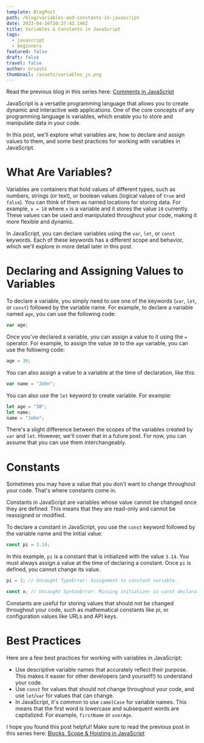 ```yaml
---
template: BlogPost
path: /blog/variables-and-constants-in-javascript
date: 2023-04-26T20:37:42.146Z
title: Variables & Constants in JavaScript
tags:
  - javascript
  - beginners
featured: false
draft: false
travel: false
author: Urvashi
thumbnail: /assets/variables_js.png
---
```


Read the previous blog in this series here: [Comments in JavaScript](https://www.thecodedose.com/blog/comments-in-javascript)

JavaScript is a versatile programming language that allows you to create dynamic and interactive web applications.
One of the core concepts of any programming language is variables, which enable you to store and manipulate data in your code.

In this post, we'll explore what variables are, how to declare and assign values to them, and some best practices for working with variables in JavaScript.

# What Are Variables?

Variables are containers that hold values of different types, such as numbers, strings (or text), or boolean values (logical values of `true` and `false`).
You can think of them as named locations for storing data.
For example, `x = 10` where `x` is a variable and it stores the value `10` currently.
These values can be used and manipulated throughout your code, making it more flexible and dynamic.

In JavaScript, you can declare variables using the `var`, `let`, or `const` keywords.
Each of these keywords has a different scope and behavior, which we'll explore in more detail later in this post.

# Declaring and Assigning Values to Variables

To declare a variable, you simply need to use one of the keywords (`var`, `let`, or `const`) followed by the variable name.
For example, to declare a variable named `age`, you can use the following code:

```javascript
var age;
```

Once you've declared a variable, you can assign a value to it using the `=` operator.
For example, to assign the value `30` to the `age` variable, you can use the following code:

```javascript
age = 30;
```

You can also assign a value to a variable at the time of declaration, like this:

```javascript
var name = "John";
```

You can also use the `let` keyword to create variable.
For example:

```javascript
let age = "30";
let name;
name = "John";
```

There's a slight difference between the scopes of the variables created by `var` and `let`.
However, we'll cover that in a future post.
For now, you can assume that you can use them interchangeably.

# Constants

Sometimes you may have a value that you don't want to change throughout your code. That's where constants come in.

Constants in JavaScript are variables whose value cannot be changed once they are defined. This means that they are read-only and cannot be reassigned or modified.

To declare a constant in JavaScript, you use the `const` keyword followed by the variable name and the initial value:

```javascript
const pi = 3.14;
```

In this example, `pi` is a constant that is initialized with the value `3.14`.
You must always assign a value at the time of declaring a constant.
Once `pi` is defined, you cannot change its value.

```javascript
pi = 3; // Uncaught TypeError: Assignment to constant variable.

const x; // Uncaught SyntaxError: Missing initializer in const declaration
```

Constants are useful for storing values that should not be changed throughout your code, such as mathematical constants like pi, or configuration values like URLs and API keys.

# Best Practices

Here are a few best practices for working with variables in JavaScript:

- Use descriptive variable names that accurately reflect their purpose. This makes it easier for other developers (and yourself!) to understand your code.
- Use `const` for values that should not change throughout your code, and use `let`/`var` for values that can change.
- In JavaScript, it's common to use `camelCase` for variable names. This means that the first word is lowercase and subsequent words are capitalized. For example, `firstName` or `userAge`.

I hope you found this post helpful!
Make sure to read the previous post in this series here: [Blocks, Scope & Hoisting in JavaScript](https://www.thecodedose.com/blog/blocks-scope-and-hoisting-in-javascript)
